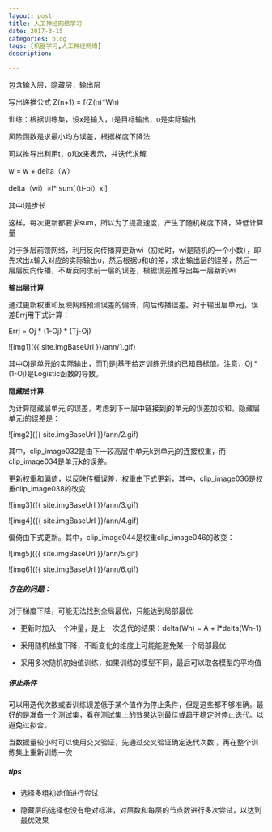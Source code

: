 ```yaml
---
layout: post
title: 人工神经网络学习
date: 2017-3-15
categories: blog
tags: [机器学习,人工神经网络]
description:

---
```

包含输入层，隐藏层，输出层

写出递推公式  Z(n+1) = f(Z(n)*Wn)

训练：根据训练集，设x是输入，t是目标输出，o是实际输出

风险函数是求最小均方误差，根据梯度下降法

可以推导出利用t，o和x来表示，并迭代求解

w = w + delta（w）

delta（wi）=l* sum[（ti-oi）xi]

其中l是步长

这样，每次更新都要求sum，所以为了提高速度，产生了随机梯度下降，降低计算量

对于多层前馈网络，利用反向传播算更新wi（初始时，wi是随机的一个小数），即先求出x输入对应的实际输出o，然后根据o和t的差，求出输出层的误差，然后一层层反向传播，不断反向求前一层的误差，根据误差推导出每一层新的wi

**输出层计算**

通过更新权重和反映网络预测误差的偏倚，向后传播误差。对于输出层单元j，误差Errj用下式计算：

Errj = Oj * (1-Oj) * (Tj-Oj)

![img1]({{ site.imgBaseUrl }}/ann/1.gif)

其中Oj是单元j的实际输出，而Tj是j基于给定训练元组的已知目标值。注意，Oj * (1-Oj)是Logistic函数的导数。

**隐藏层计算**

为计算隐藏层单元j的误差，考虑到下一层中链接到j的单元的误差加权和。隐藏层单元j的误差是：

![img2]({{ site.imgBaseUrl }}/ann/2.gif)


其中，clip_image032是由下一较高层中单元k到单元j的连接权重，而clip_image034是单元k的误差。

更新权重和偏倚，以反映传播误差，权重由下式更新，其中，clip_image036是权重clip_image038的改变

![img3]({{ site.imgBaseUrl }}/ann/3.gif)

![img4]({{ site.imgBaseUrl }}/ann/4.gif)

偏倚由下式更新。其中，clip_image044是权重clip_image046的改变：

![img5]({{ site.imgBaseUrl }}/ann/5.gif)

![img6]({{ site.imgBaseUrl }}/ann/6.gif)


##### 存在的问题：
对于梯度下降，可能无法找到全局最优，只能达到局部最优

- 更新时加入一个冲量，是上一次迭代的结果：delta(Wn) = A + l*delta(Wn-1)

- 采用随机梯度下降，不断变化的维度上可能能避免某一个局部最优

- 采用多次随机初始值训练，如果训练的模型不同，最后可以取各模型的平均值

##### 停止条件

可以用迭代次数或者训练误差低于某个值作为停止条件，但是这些都不够准确。最好的是准备一个测试集，看在测试集上的效果达到最佳或趋于稳定时停止迭代。以避免过拟合。

当数据量较小时可以使用交叉验证，先通过交叉验证确定迭代次数i，再在整个训练集上重新训练一次

##### tips

- 选择多组初始值进行尝试

- 隐藏层的选择也没有绝对标准，对层数和每层的节点数进行多次尝试，以达到最优效果






